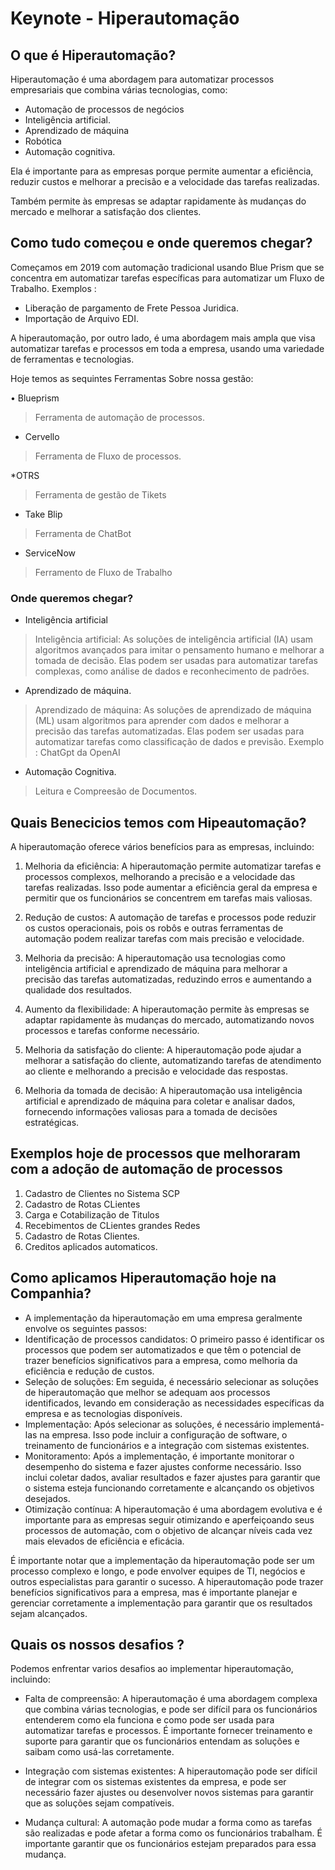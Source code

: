 # Keynote  - Hiperautomação 

## O que é Hiperautomação?

 Hiperautomação é uma abordagem para automatizar processos empresariais que combina várias tecnologias, como:

* Automação de processos de negócios
* Inteligência artificial.
* Aprendizado de máquina
* Robótica
* Automação cognitiva.

Ela é importante para as empresas porque permite aumentar a eficiência, reduzir custos e melhorar a precisão e a velocidade das tarefas realizadas.

Também permite às empresas se adaptar rapidamente às mudanças do mercado e melhorar a satisfação dos clientes.

## Como tudo começou e onde queremos chegar?

Começamos em 2019 com  automação tradicional usando Blue Prism que se concentra em automatizar tarefas específicas para automatizar um Fluxo de Trabalho.
Exemplos :

* Liberação de pargamento de Frete Pessoa Juridica.
* Importação de Arquivo EDI.  

A hiperautomação, por outro lado, é uma abordagem mais ampla que visa automatizar tarefas e processos em toda a empresa, usando uma variedade de ferramentas e tecnologias.

Hoje temos as sequintes Ferramentas Sobre nossa gestão:

• Blueprism

> Ferramenta de automação de processos.

* Cervello

> Ferramenta de Fluxo de processos.

*OTRS

> Ferramenta de gestão de Tikets

* Take Blip

> Ferramenta de ChatBot

* ServiceNow

 > Ferramento de Fluxo de Trabalho

### Onde queremos chegar?

* Inteligência artificial

> Inteligência artificial: As soluções de inteligência artificial (IA) usam algoritmos avançados para imitar o pensamento humano e melhorar a tomada de decisão. Elas podem ser usadas para automatizar tarefas complexas, como análise de dados e reconhecimento de padrões.

* Aprendizado de máquina.

>Aprendizado de máquina: As soluções de aprendizado de máquina (ML) usam algoritmos para aprender com dados e melhorar a precisão das tarefas automatizadas. Elas podem ser usadas para automatizar tarefas como classificação de dados e previsão.
> Exemplo  : ChatGpt da OpenAI

* Automação Cognitiva.

> Leitura e Compreesão de Documentos.

## Quais Benecicios temos com Hipeautomação?

A hiperautomação oferece vários benefícios para as empresas, incluindo:

1. Melhoria da eficiência: A hiperautomação permite automatizar tarefas e processos complexos, melhorando a precisão e a velocidade das tarefas realizadas. Isso pode aumentar a eficiência geral da empresa e permitir que os funcionários se concentrem em tarefas mais valiosas.

2. Redução de custos: A automação de tarefas e processos pode reduzir os custos operacionais, pois os robôs e outras ferramentas de automação podem realizar tarefas com mais precisão e velocidade.

3. Melhoria da precisão: A hiperautomação usa tecnologias como inteligência artificial e aprendizado de máquina para melhorar a precisão das tarefas automatizadas, reduzindo erros e aumentando a qualidade dos resultados.

4. Aumento da flexibilidade: A hiperautomação permite às empresas se adaptar rapidamente às mudanças do mercado, automatizando novos processos e tarefas conforme necessário.

5. Melhoria da satisfação do cliente: A hiperautomação pode ajudar a melhorar a satisfação do cliente, automatizando tarefas de atendimento ao cliente e melhorando a precisão e velocidade das respostas.

6. Melhoria da tomada de decisão: A hiperautomação usa inteligência artificial e aprendizado de máquina para coletar e analisar dados, fornecendo informações valiosas para a tomada de decisões estratégicas.

## Exemplos hoje de processos que melhoraram com a adoção de automação de processos

1. Cadastro de Clientes no Sistema SCP
2. Cadastro de Rotas CLientes
3. Carga e Cotabilização de Titulos
4. Recebimentos de CLientes grandes Redes
5. Cadastro de Rotas Clientes.
6. Creditos aplicados automaticos.

## Como aplicamos Hiperautomação hoje na Companhia?

* A implementação da hiperautomação em uma empresa geralmente envolve os seguintes passos:
* Identificação de processos candidatos: O primeiro passo é identificar os processos que podem ser automatizados e que têm o potencial de trazer benefícios significativos para a empresa, como melhoria da eficiência e redução de custos.
* Seleção de soluções: Em seguida, é necessário selecionar as soluções de hiperautomação que melhor se adequam aos processos identificados, levando em consideração as necessidades específicas da empresa e as tecnologias disponíveis.
* Implementação: Após selecionar as soluções, é necessário implementá-las na empresa. Isso pode incluir a configuração de software, o treinamento de funcionários e a integração com sistemas existentes.
* Monitoramento: Após a implementação, é importante monitorar o desempenho do sistema e fazer ajustes conforme necessário. Isso inclui coletar dados, avaliar resultados e fazer ajustes para garantir que o sistema esteja funcionando corretamente e alcançando os objetivos desejados.
* Otimização contínua: A hiperautomação é uma abordagem evolutiva e é importante para as empresas seguir otimizando e aperfeiçoando seus processos de automação, com o objetivo de alcançar níveis cada vez mais elevados de eficiência e eficácia.

É importante notar que a implementação da hiperautomação pode ser um processo complexo e longo, e pode envolver equipes de TI, negócios e outros especialistas para garantir o sucesso. A hiperautomação pode trazer benefícios significativos para a empresa, mas é importante planejar e gerenciar corretamente a implementação para garantir que os resultados sejam alcançados.

## Quais os nossos desafios ?

Podemos enfrentar varios desafios ao implementar hiperautomação, incluindo:

* Falta de compreensão: A hiperautomação é uma abordagem complexa que combina várias tecnologias, e pode ser difícil para os funcionários entenderem como ela funciona e como pode ser usada para automatizar tarefas e processos. É importante fornecer treinamento e suporte para garantir que os funcionários entendam as soluções e saibam como usá-las corretamente.

* Integração com sistemas existentes: A hiperautomação pode ser difícil de integrar com os sistemas existentes da empresa, e pode ser necessário fazer ajustes ou desenvolver novos sistemas para garantir que as soluções sejam compatíveis.

* Mudança cultural: A automação pode mudar a forma como as tarefas são realizadas e pode afetar a forma como os funcionários trabalham. É importante garantir que os funcionários estejam preparados para essa mudança.
